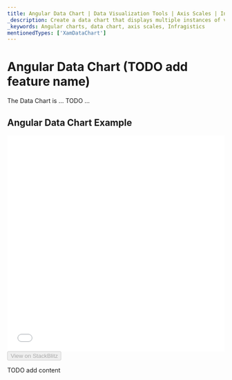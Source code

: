 ```yaml
---
title: Angular Data Chart | Data Visualization Tools | Axis Scales | Infragistics
_description: Create a data chart that displays multiple instances of visual elements in the same plot area in order to create composite chart views.
_keywords: Angular charts, data chart, axis scales, Infragistics
mentionedTypes: ['XamDataChart']
---
```


# Angular Data Chart (TODO add feature name)

The Data Chart is ... TODO ...

## Angular Data Chart  Example

<div class="sample-container loading" style="height: 500px">
    <iframe id="data-chart-axis-scales-iframe" src='{environment:dvDemosBaseUrl}/charts/data-chart-axis-scales' width="100%" height="100%" seamless frameBorder="0" onload="onXPlatSampleIframeContentLoaded(this);"></iframe>
</div>
<div>
    <button data-localize="stackblitz" disabled class="stackblitz-btn" data-iframe-id="data-chart-axis-scales-iframe" data-demos-base-url="{environment:dvDemosBaseUrl}">View on StackBlitz
    </button>


</div>

<div class="divider--half"></div>

TODO add content
